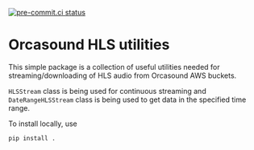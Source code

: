 [![pre-commit.ci status](https://results.pre-commit.ci/badge/github/orcasound/orca-hls-utils/master.svg)](https://results.pre-commit.ci/latest/github/orcasound/orca-hls-utils/master)


# Orcasound HLS utilities

This simple package is a collection of useful utilities needed for streaming/downloading of HLS audio from Orcasound AWS buckets.

`HLSStream` class is being used for continuous streaming and `DateRangeHLSStream` class is being used to get data in the specified time range.

To install locally, use

`pip install . `
